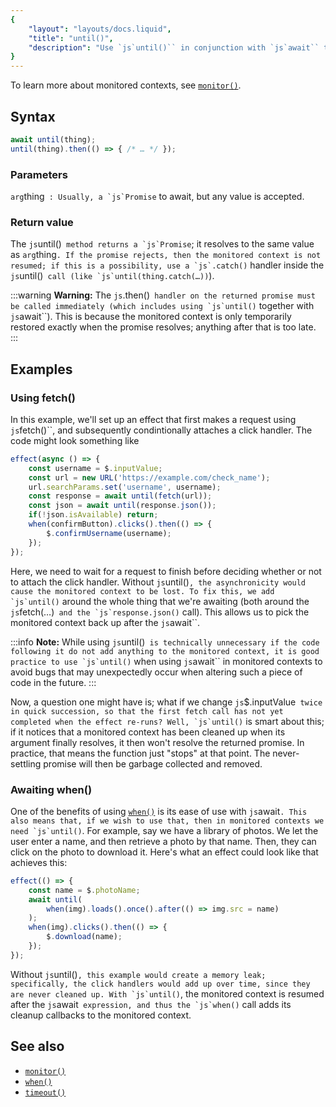 ```yaml
---
{
	"layout": "layouts/docs.liquid",
	"title": "until()",
	"description": "Use `js`until()`` in conjunction with `js`await`` to maintain the monitored context in asynchronous monitored functions."
}
---
```


To learn more about monitored contexts, see [`monitor()`](/docs/monitor/).

## Syntax

```js
await until(thing);
until(thing).then(() => { /* … */ });
```

### Parameters

`arg`thing``
: Usually, a `js`Promise`` to await, but any value is accepted.

### Return value

The `js`until()`` method returns a `js`Promise``; it resolves to the same value as `arg`thing``. If the promise rejects, then the monitored context is not resumed; if this is a possibility, use a `js`.catch()`` handler inside the `js`until()`` call (like `js`until(thing.catch(…))``).

:::warning
**Warning:** The `js`.then()`` handler on the returned promise must be called immediately (which includes using `js`until()`` together with `js`await``). This is because the monitored context is only temporarily restored exactly when the promise resolves; anything after that is too late.
:::

## Examples

### Using fetch()

In this example, we'll set up an effect that first makes a request using `js`fetch()``, and subsequently condintionally attaches a click handler. The code might look something like

```js
effect(async () => {
	const username = $.inputValue;
	const url = new URL('https://example.com/check_name');
	url.searchParams.set('username', username);
	const response = await until(fetch(url));
	const json = await until(response.json());
	if(!json.isAvailable) return;
	when(confirmButton).clicks().then(() => {
		$.confirmUsername(username);
	});
});
```

Here, we need to wait for a request to finish before deciding whether or not to attach the click handler. Without `js`until()``, the asynchronicity would cause the monitored context to be lost. To fix this, we add `js`until()`` around the whole thing that we're awaiting (both around the `js`fetch(…)`` and the `js`response.json()`` call). This allows us to pick the monitored context back up after the `js`await``.

:::info
**Note:** While using `js`until()`` is technically unnecessary if the code following it do not add anything to the monitored context, it is good practice to use `js`until()`` when using `js`await`` in monitored contexts to avoid bugs that may unexpectedly occur when altering such a piece of code in the future.
:::

Now, a question one might have is; what if we change `js`$.inputValue`` twice in quick succession, so that the first fetch call has not yet completed when the effect re-runs? Well, `js`until()`` is smart about this; if it notices that a monitored context has been cleaned up when its argument finally resolves, it then won't resolve the returned promise. In practice, that means the function just "stops" at that point. The never-settling promise will then be garbage collected and removed.

### Awaiting when()

One of the benefits of using [`when()`](/docs/when/) is its ease of use with `js`await``. This also means that, if we wish to use that, then in monitored contexts we need `js`until()``. For example, say we have a library of photos. We let the user enter a name, and then retrieve a photo by that name. Then, they can click on the photo to download it. Here's what an effect could look like that achieves this:

```js
effect(() => {
	const name = $.photoName;
	await until(
		when(img).loads().once().after(() => img.src = name)
	);
	when(img).clicks().then(() => {
		$.download(name);
	});
});
```

Without `js`until()``, this example would create a memory leak; specifically, the click handlers would add up over time, since they are never cleaned up. With `js`until()``, the monitored context is resumed after the `js`await`` expression, and thus the `js`when()`` call adds its cleanup callbacks to the monitored context.

## See also

- [``monitor()``](/docs/monitor/)
- [``when()``](/docs/when/)
- [``timeout()``](/docs/when/)
